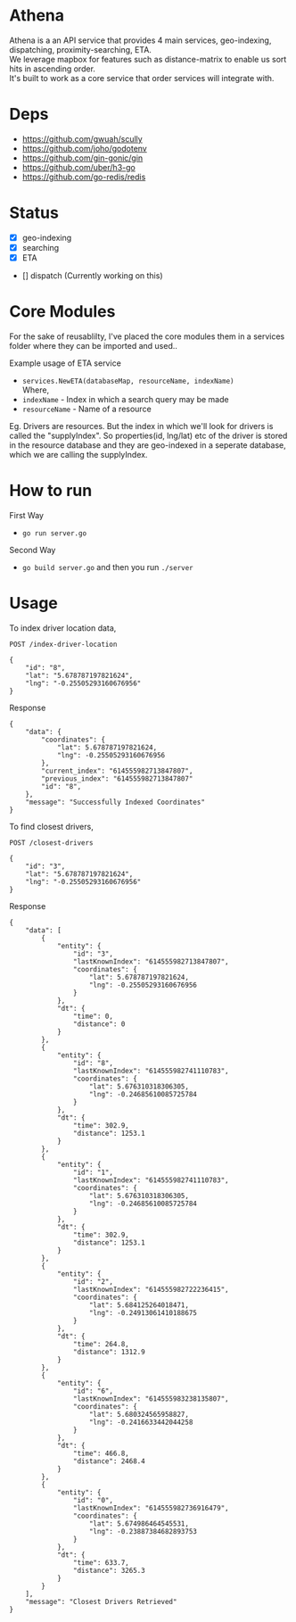 # Athena

Athena is a an API service that provides 4 main services, geo-indexing, dispatching, proximity-searching, ETA. <br/>
We leverage mapbox for features such as distance-matrix to enable us sort hits in ascending order. <br/>
It's built to work as a core service that order services will integrate with. <br/>

# Deps
- https://github.com/gwuah/scully
- https://github.com/joho/godotenv
- https://github.com/gin-gonic/gin
- https://github.com/uber/h3-go
- https://github.com/go-redis/redis

# Status

- [x] geo-indexing
- [x] searching
- [x] ETA
- [] dispatch (Currently working on this)

# Core Modules

For the sake of reusablilty, I've placed the core modules them in a services folder where they can be imported and used.. <br/>

Example usage of ETA service

- `services.NewETA(databaseMap, resourceName, indexName)`<br/>
  Where,
- `indexName` - Index in which a search query may be made
- `resourceName` - Name of a resource

Eg. Drivers are resources. But the index in which we'll look for drivers is called the "supplyIndex". So properties(id, lng/lat) etc of the driver is stored in the resource database and they are geo-indexed in a seperate database, which we are calling the supplyIndex.

# How to run

First Way

- `go run server.go`

Second Way

- `go build server.go` and then you run `./server`

# Usage

To index driver location data,

`POST /index-driver-location`

```
{
    "id": "8",
    "lat": "5.678787197821624",
    "lng": "-0.25505293160676956"
}
```

Response

```
{
    "data": {
        "coordinates": {
            "lat": 5.678787197821624,
            "lng": -0.25505293160676956
        },
        "current_index": "614555982713847807",
        "previous_index": "614555982713847807"
        "id": "8",
    },
    "message": "Successfully Indexed Coordinates"
}
```

To find closest drivers,

`POST /closest-drivers`

```
{
    "id": "3",
    "lat": "5.678787197821624",
    "lng": "-0.25505293160676956"
}
```

Response

```
{
    "data": [
        {
            "entity": {
                "id": "3",
                "lastKnownIndex": "614555982713847807",
                "coordinates": {
                    "lat": 5.678787197821624,
                    "lng": -0.25505293160676956
                }
            },
            "dt": {
                "time": 0,
                "distance": 0
            }
        },
        {
            "entity": {
                "id": "8",
                "lastKnownIndex": "614555982741110783",
                "coordinates": {
                    "lat": 5.676310318306305,
                    "lng": -0.24685610085725784
                }
            },
            "dt": {
                "time": 302.9,
                "distance": 1253.1
            }
        },
        {
            "entity": {
                "id": "1",
                "lastKnownIndex": "614555982741110783",
                "coordinates": {
                    "lat": 5.676310318306305,
                    "lng": -0.24685610085725784
                }
            },
            "dt": {
                "time": 302.9,
                "distance": 1253.1
            }
        },
        {
            "entity": {
                "id": "2",
                "lastKnownIndex": "614555982722236415",
                "coordinates": {
                    "lat": 5.684125264018471,
                    "lng": -0.24913061410188675
                }
            },
            "dt": {
                "time": 264.8,
                "distance": 1312.9
            }
        },
        {
            "entity": {
                "id": "6",
                "lastKnownIndex": "614555983238135807",
                "coordinates": {
                    "lat": 5.680324565958827,
                    "lng": -0.2416633442044258
                }
            },
            "dt": {
                "time": 466.8,
                "distance": 2468.4
            }
        },
        {
            "entity": {
                "id": "0",
                "lastKnownIndex": "614555982736916479",
                "coordinates": {
                    "lat": 5.674986464545531,
                    "lng": -0.23887384682893753
                }
            },
            "dt": {
                "time": 633.7,
                "distance": 3265.3
            }
        }
    ],
    "message": "Closest Drivers Retrieved"
}
```
